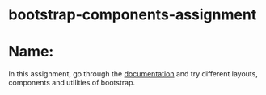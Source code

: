 # bootstrap-components-assignment

# Name:

In this assignment, go through the [documentation](https://getbootstrap.com/docs/4.3/layout/overview/) and try different layouts, components and utilities of bootstrap.
